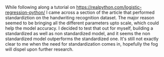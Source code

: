 While following along a tutorial on https://realpython.com/logistic-regression-python/ I came across a section of the article that performed standardiztion on the handwriting recognition dataset. The major reason seemed to be bringing all the different parameters upto scale, which could help the model accuracy. I decided to test that out for myself, building a standardized as well as non standardized model, and it seems the non standardized model outperforms the standardized one. It's still not exactly clear to me when the need for standardization comes in, hopefully the fog will dispel upon further research.
